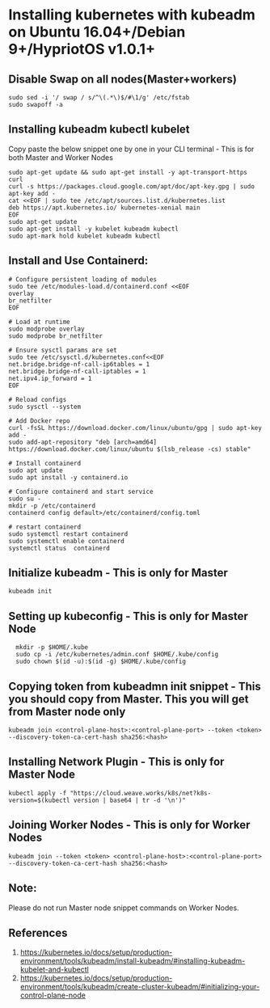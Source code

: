 
# Installing kubernetes with kubeadm on Ubuntu 16.04+/Debian 9+/HypriotOS v1.0.1+

## Disable Swap on all nodes(Master+workers)
```
sudo sed -i '/ swap / s/^\(.*\)$/#\1/g' /etc/fstab
sudo swapoff -a
```

## Installing kubeadm kubectl kubelet

Copy paste the below snippet one by one in your CLI terminal - This is for both Master and Worker Nodes

```
sudo apt-get update && sudo apt-get install -y apt-transport-https curl
curl -s https://packages.cloud.google.com/apt/doc/apt-key.gpg | sudo apt-key add -
cat <<EOF | sudo tee /etc/apt/sources.list.d/kubernetes.list
deb https://apt.kubernetes.io/ kubernetes-xenial main
EOF
sudo apt-get update
sudo apt-get install -y kubelet kubeadm kubectl
sudo apt-mark hold kubelet kubeadm kubectl
```
## Install and Use Containerd:
```
# Configure persistent loading of modules
sudo tee /etc/modules-load.d/containerd.conf <<EOF
overlay
br_netfilter
EOF

# Load at runtime
sudo modprobe overlay
sudo modprobe br_netfilter

# Ensure sysctl params are set
sudo tee /etc/sysctl.d/kubernetes.conf<<EOF
net.bridge.bridge-nf-call-ip6tables = 1
net.bridge.bridge-nf-call-iptables = 1
net.ipv4.ip_forward = 1
EOF

# Reload configs
sudo sysctl --system

# Add Docker repo
curl -fsSL https://download.docker.com/linux/ubuntu/gpg | sudo apt-key add -
sudo add-apt-repository "deb [arch=amd64] https://download.docker.com/linux/ubuntu $(lsb_release -cs) stable"

# Install containerd
sudo apt update
sudo apt install -y containerd.io

# Configure containerd and start service
sudo su -
mkdir -p /etc/containerd
containerd config default>/etc/containerd/config.toml

# restart containerd
sudo systemctl restart containerd
sudo systemctl enable containerd
systemctl status  containerd
```

## Initialize kubeadm - This is only for Master

```
kubeadm init
```

## Setting up kubeconfig - This is only for Master Node

```
  mkdir -p $HOME/.kube
  sudo cp -i /etc/kubernetes/admin.conf $HOME/.kube/config
  sudo chown $(id -u):$(id -g) $HOME/.kube/config
```


## Copying token from kubeadmn init snippet - This you should copy from Master. This you will get from Master node only

```
kubeadm join <control-plane-host>:<control-plane-port> --token <token> --discovery-token-ca-cert-hash sha256:<hash>
```


## Installing Network Plugin - This is only for Master Node

```
kubectl apply -f "https://cloud.weave.works/k8s/net?k8s-version=$(kubectl version | base64 | tr -d '\n')"
```


## Joining Worker Nodes - This is only for Worker Nodes

```
kubeadm join --token <token> <control-plane-host>:<control-plane-port> --discovery-token-ca-cert-hash sha256:<hash>
```

## Note:

Please do not run Master node snippet commands on Worker Nodes.

## References 
1. https://kubernetes.io/docs/setup/production-environment/tools/kubeadm/install-kubeadm/#installing-kubeadm-kubelet-and-kubectl
2. https://kubernetes.io/docs/setup/production-environment/tools/kubeadm/create-cluster-kubeadm/#initializing-your-control-plane-node
